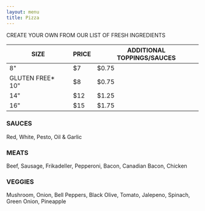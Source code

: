 ```yaml
---
layout: menu
title: Pizza
---
```


<section class="menu-content">
    <!-- PIZZA -->
    <p class="pizza">CREATE YOUR OWN FROM OUR LIST OF FRESH INGREDIENTS</p>
    <table>
      <thead>
          <tr>
              <th>SIZE</th>
              <th>PRICE</th>
              <th>ADDITIONAL TOPPINGS/SAUCES</th>
          </tr>
      </thead>
      <tbody>
          <tr>
              <td>8"</td>
              <td>$7</td>
              <td>$0.75</td>
          </tr>
          <tr>
              <td>GLUTEN FREE* 10"</td>
              <td>$8</td>
              <td>$0.75</td>
          </tr>
          <tr>
              <td>14"</td>
              <td>$12</td>
              <td>$1.25</td>
          </tr>
          <tr>
              <td>16"</td>
              <td>$15</td>
              <td>$1.75</td>
          </tr>
      </tbody>
    </table>
    <div class="menu-item">
      <h3>SAUCES</h3>
      <p>Red, White, Pesto, Oil &amp; Garlic</p>
    </div>
    <div class="menu-item">
      <h3>MEATS</h3>
      <p>Beef, Sausage, Frikadeller, Pepperoni, Bacon, Canadian Bacon, Chicken</p>
    </div>
    <div class="menu-item">
      <h3>VEGGIES</h3>
      <p>Mushroom, Onion, Bell Peppers, Black Olive, Tomato, Jalepeno, Spinach, Green Onion, Pineapple</p>
    </div>
  </section>